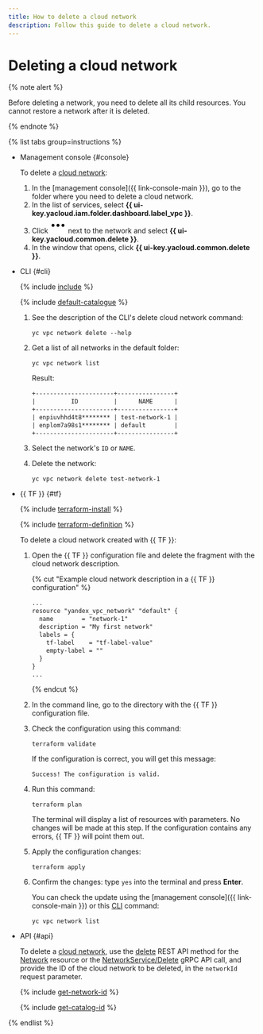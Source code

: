 ```yaml
---
title: How to delete a cloud network
description: Follow this guide to delete a cloud network.
---
```


# Deleting a cloud network

{% note alert %}

Before deleting a network, you need to delete all its child resources.
You cannot restore a network after it is deleted.

{% endnote %}

{% list tabs group=instructions %}

- Management console {#console}

  To delete a [cloud network](../concepts/network.md#network):
  1. In the [management console]({{ link-console-main }}), go to the folder where you need to delete a cloud network.
  1. In the list of services, select **{{ ui-key.yacloud.iam.folder.dashboard.label_vpc }}**.
  1. Click ![image](../../_assets/console-icons/ellipsis.svg) next to the network and select **{{ ui-key.yacloud.common.delete }}**.
  1. In the window that opens, click **{{ ui-key.yacloud.common.delete }}**.

- CLI {#cli}

  {% include [include](../../_includes/cli-install.md) %}

  {% include [default-catalogue](../../_includes/default-catalogue.md) %}

  1. See the description of the CLI's delete cloud network command:

      ```
      yc vpc network delete --help
      ```

  1. Get a list of all networks in the default folder:

      ```
      yc vpc network list
      ```
      
      Result:
      ```
      +----------------------+----------------+
      |          ID          |      NAME      |
      +----------------------+----------------+
      | enpiuvhhd4t8******** | test-network-1 |
      | enplom7a98s1******** | default        |
      +----------------------+----------------+
      ```

  1. Select the network's `ID` or `NAME`.
  1. Delete the network:

      ```
      yc vpc network delete test-network-1
      ```

- {{ TF }} {#tf}

  {% include [terraform-install](../../_includes/terraform-install.md) %}

  {% include [terraform-definition](../../_tutorials/_tutorials_includes/terraform-definition.md) %}

  To delete a cloud network created with {{ TF }}:

  1. Open the {{ TF }} configuration file and delete the fragment with the cloud network description.

     {% cut "Example cloud network description in a {{ TF }} configuration" %}

     ```hcl
     ...
     resource "yandex_vpc_network" "default" {
       name        = "network-1"
	   description = "My first network"
       labels = {
         tf-label    = "tf-label-value"
         empty-label = ""
       }
     }
     ...
     ```

     {% endcut %}

  1. In the command line, go to the directory with the {{ TF }} configuration file.

  1. Check the configuration using this command:

     ```
     terraform validate
     ```
     
     If the configuration is correct, you will get this message:
     
     ```
     Success! The configuration is valid.
     ```

  1. Run this command:

     ```
     terraform plan
     ```
  
     The terminal will display a list of resources with parameters. No changes will be made at this step. If the configuration contains any errors, {{ TF }} will point them out.

  1. Apply the configuration changes:

     ```
     terraform apply
     ```

  1. Confirm the changes: type `yes` into the terminal and press **Enter**.

     You can check the update using the [management console]({{ link-console-main }}) or this [CLI](../../cli/quickstart.md) command:

     ```
     yc vpc network list
     ```

- API {#api}

   To delete a [cloud network](../concepts/network.md), use the [delete](../api-ref/Network/delete.md) REST API method for the [Network](../api-ref/Network/index.md) resource or the [NetworkService/Delete](../api-ref/grpc/Network/delete.md) gRPC API call, and provide the ID of the cloud network to be deleted, in the `networkId` request parameter.

   {% include [get-network-id](../../_includes/vpc/get-network-id.md) %}

   {% include [get-catalog-id](../../_includes/get-catalog-id.md) %}

{% endlist %}
